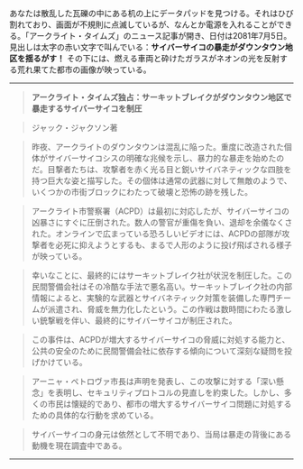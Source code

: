 あなたは散乱した瓦礫の中にある机の上にデータパッドを見つける。それはひび割れており、画面が不規則に点滅しているが、なんとか電源を入れることができる。「アークライト・タイムズ」のニュース記事が開き、日付は2081年7月5日。見出しは太字の赤い文字で叫んでいる：**サイバーサイコの暴走がダウンタウン地区を揺るがす！** その下には、燃える車両と砕けたガラスがネオンの光を反射する荒れ果てた都市の画像が映っている。

---

> **アークライト・タイムズ独占：サーキットブレイクがダウンタウン地区で暴走するサイバーサイコを制圧**

> ジャック・ジャクソン著

> 昨夜、アークライトのダウンタウンは混乱に陥った。重度に改造された個体がサイバーサイコシスの明確な兆候を示し、暴力的な暴走を始めたのだ。目撃者たちは、攻撃者を赤く光る目と鋭いサイバネティックな四肢を持つ巨大な姿と描写した。その個体は通常の武器に対して無敵のようで、いくつかの市街ブロックにわたって破壊と恐怖の跡を残した。

> アークライト市警察署（ACPD）は最初に対応したが、サイバーサイコの凶暴さにすぐに圧倒された。数人の警官が重傷を負い、退却を余儀なくされた。オンラインで広まっている恐ろしいビデオには、ACPDの部隊が攻撃者を必死に抑えようとするも、まるで人形のように投げ飛ばされる様子が映っている。

> 幸いなことに、最終的にはサーキットブレイク社が状況を制圧した。この民間警備会社はその冷酷な手法で悪名高い。サーキットブレイク社の内部情報によると、実験的な武器とサイバネティック対策を装備した専門チームが派遣され、脅威を無力化したという。この作戦は数時間にわたる激しい銃撃戦を伴い、最終的にサイバーサイコが制圧された。

> この事件は、ACPDが増大するサイバーサイコの脅威に対処する能力と、公共の安全のために民間警備会社に依存する傾向について深刻な疑問を投げかけている。

> アーニャ・ペトロヴァ市長は声明を発表し、この攻撃に対する「深い懸念」を表明し、セキュリティプロトコルの見直しを約束した。しかし、多くの市民は懐疑的であり、都市の増大するサイバーサイコ問題に対処するための具体的な行動を求めている。

> サイバーサイコの身元は依然として不明であり、当局は暴走の背後にある動機を現在調査中である。

---
